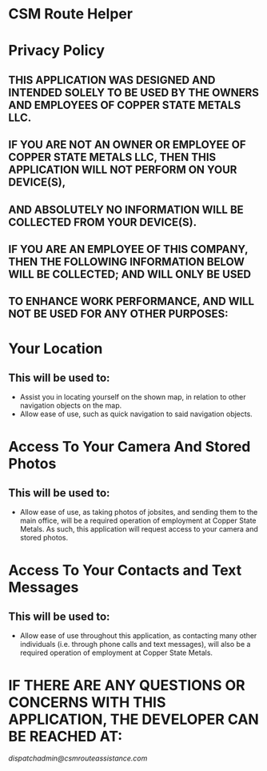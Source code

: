 # CSM Route Helper

# Privacy Policy

## THIS APPLICATION WAS DESIGNED AND INTENDED SOLELY TO BE USED BY THE OWNERS AND EMPLOYEES OF COPPER STATE METALS LLC.
## IF **YOU ARE NOT** AN OWNER OR EMPLOYEE OF COPPER STATE METALS LLC, **THEN THIS APPLICATION WILL NOT PERFORM ON YOUR DEVICE(S)**,
## AND ABSOLUTELY NO INFORMATION WILL BE COLLECTED FROM YOUR DEVICE(S).

## IF **YOU ARE** AN EMPLOYEE OF THIS COMPANY, THEN THE FOLLOWING INFORMATION BELOW WILL BE COLLECTED; AND WILL ONLY BE USED
## TO ENHANCE WORK PERFORMANCE, AND WILL NOT BE USED FOR ANY OTHER PURPOSES:
 

# Your Location
## This will be used to:
- Assist you in locating yourself on the shown map, in relation to other navigation objects on the map.
- Allow ease of use, such as quick navigation to said navigation objects.


# Access To Your Camera And Stored Photos
## This will be used to:
- Allow ease of use, as taking photos of jobsites, and sending them to the main office, will be a required operation of employment at Copper State Metals.
As such, this application will request access to your camera and stored photos.


# Access To Your Contacts and Text Messages
## This will be used to:
- Allow ease of use throughout this application, as contacting many other individuals (i.e. through phone calls and text messages),
will also be a required operation of employment at Copper State Metals.



# IF THERE ARE ANY QUESTIONS OR CONCERNS WITH THIS APPLICATION, THE DEVELOPER CAN BE REACHED AT:
_dispatchadmin@csmrouteassistance.com_
